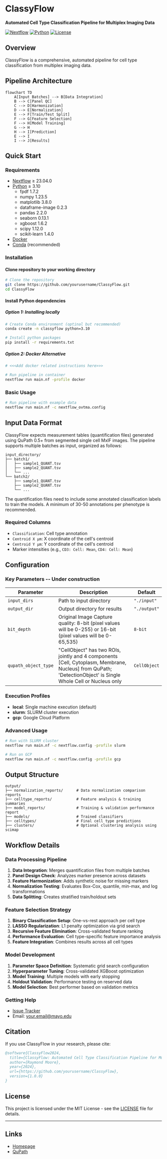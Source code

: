 # ClassyFlow

**Automated Cell Type Classification Pipeline for Multiplex Imaging Data**

[![Nextflow](https://img.shields.io/badge/nextflow%20DSL2-%E2%89%A523.04.0-23aa62.svg)](https://www.nextflow.io/)
[![Python](https://img.shields.io/badge/python-3.8%2B-blue.svg)](https://www.python.org/)
[![License](https://img.shields.io/badge/license-MIT-green.svg)](LICENSE)

## Overview

ClassyFlow is a comprehensive, automated pipeline for cell type classification from multiplex imaging data.

## Pipeline Architecture

```mermaid
flowchart TD
    A[Input Batches] --> B[Data Integration]
    B --> C[Panel QC] 
    C --> D[Harmonization]
    D --> E[Normalization]
    E --> F[Train/Test Split]
    F --> G[Feature Selection]
    F --> H[Model Training]
    G --> H
    H --> I[Prediction]
    E --> I
    I --> J[Results]
```

## Quick Start

### Requirements

- [Nextflow](https://www.nextflow.io/) ≥ 23.04.0
- [Python](https://www.python.org/) ≥ 3.10
    - fpdf 1.7.2
    - numpy 1.23.5
    - matplotlib 3.8.0
    - dataframe-image 0.2.3
    - pandas 2.2.0
    - seaborn 0.13.1
    - xgboost 1.6.2
    - scipy 1.12.0
    - scikit-learn 1.4.0
- [Docker](https://www.docker.com/)
- [Conda](https://docs.conda.io/) (recommended)


### Installation

#### Clone repository to your working directory
```bash
# Clone the repository
git clone https://github.com/yourusername/ClassyFlow.git
cd ClassyFlow
```

#### Install Python dependencies
##### Option 1: Installing locally
```bash
# Create Conda environment (optinal but recommended)
conda create -n classyflow python=3.10

# Install python packages
pip install -r requirements.txt
```

##### Option 2: Docker Alternative
```bash
# <<<Add docker related instructions here>>>

# Run pipeline in container
nextflow run main.nf -profile docker
```

### Basic Usage

```bash
# Run pipeline with example data
nextflow run main.nf -c nextflow_ovtma.config
```

## Input Data Format

ClassyFlow expects measurement tables (quantification files) generated using QuPath 0.5+ from segmented single cell MxIF images. The pipeline supports multiple batches as input, organized as follows:

```
input_directory/
├── batch1/
│   ├── sample1_QUANT.tsv
│   ├── sample2_QUANT.tsv
│   └── ...
└── batch2/
    ├── sample1_QUANT.tsv
    ├── sample2_QUANT.tsv
    └── ...
```

The quantification files need to include some annotated classification labels to train the models. A minimum of 30-50 annotations per phenotype is recommended. 

### Required Columns

- `Classification`: Cell type annotation
- `Centroid X µm`: X coordinate of the cell's centroid
- `Centroid Y µm`: Y coordinate of the cell's centroid
- Marker intensities (e.g., `CD3: Cell: Mean`, `CD4: Cell: Mean`)

## Configuration

### Key Parameters -- Under construction

| Parameter | Description | Default |
|-----------|-------------|---------|
| `input_dirs` | Path to input directory | `"./input"` |
| `output_dir` | Output directory for results | `"./output"` |
| `bit_depth`  | Original Image Capture quality: 8-bit (pixel values will be 0-255) or 16-bit (pixel values will be 0-65,535) | `8-bit` |
| `qupath_object_type` | "CellObject" has two ROIs, jointly and 4 components [Cell, Cytoplasm, Membrane, Nucleus] from QuPath; 'DetectionObject' is Single Whole Cell or Nucleus only | `CellObject` |

### Execution Profiles

- **local**: Single machine execution (default)
- **slurm**: SLURM cluster execution  
- **gcp**: Google Cloud Platform

### Advanced Usage
```bash
# Run with SLURM cluster
nextflow run main.nf -c nextflow.config -profile slurm

# Run on GCP
nextflow run main.nf -c nextflow.config -profile gcp
```

## Output Structure

```
output/
├── normalization_reports/      # Data normalization comparison reports
├── celltype_reports/           # Feature analysis & training summaries
├── model_reports/              # Training & validation performance report
├── models/                     # Trained classifiers
├── celltypes/                  # Final cell type predictions
├── clusters/                   # Optional clustering analysis using scimap
```

## Workflow Details

### Data Processing Pipeline

1. **Data Integration**: Merges quantification files from multiple batches
2. **Panel Design Check**: Analyzes marker presence across datasets
3. **Feature Harmonization**: Adds synthetic noise for missing markers
4. **Normalization Testing**: Evaluates Box-Cox, quantile, min-max, and log transformations
5. **Data Splitting**: Creates stratified train/holdout sets

### Feature Selection Strategy

1. **Binary Classification Setup**: One-vs-rest approach per cell type
2. **LASSO Regularization**: L1 penalty optimization via grid search
3. **Recursive Feature Elimination**: Cross-validated feature ranking
4. **Performance Evaluation**: Cell type-specific feature importance analysis
5. **Feature Integration**: Combines results across all cell types

### Model Development

1. **Parameter Space Definition**: Systematic grid search configuration
2. **Hyperparameter Tuning**: Cross-validated XGBoost optimization
3. **Model Training**: Multiple models with early stopping
4. **Holdout Validation**: Performance testing on reserved data
5. **Model Selection**: Best performer based on validation metrics

### Getting Help

- [Issue Tracker](https://github.com/yourusername/ClassyFlow/issues)
- Email: [your.email@mayo.edu](mailto:your.email@institution.edu)

## Citation

If you use ClassyFlow in your research, please cite:

```bibtex
@software{ClassyFlow2024,
  title={ClassyFlow: Automated Cell Type Classification Pipeline for Multiplex Imaging},
  author={Raymond Moore},
  year={2024},
  url={https://github.com/yourusername/ClassyFlow},
  version={1.0.0}
}
```

## License

This project is licensed under the MIT License - see the [LICENSE](LICENSE) file for details.

---

## Links

- [Homepage](https://github.com/dimi-lab/ClassyFlow)
- [QuPath](https://qupath.github.io/)

